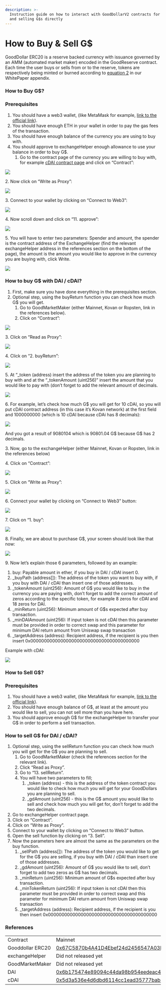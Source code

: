 ```yaml
---
description: >-
  Instruction guide on how to interact with GoodDollarV2 contracts for buying
  and selling G$s directly
---
```


# How to Buy & Sell G$

GoodDollar ERC20 is a reserve backed currency with issuance governed by an AMM (automated market maker) encoded in the GoodReserve contract. Each time the user buys or sells from or to the reserve, tokens are respectively being minted or burned according to [equation 2](https://whitepaper.gooddollar.org/appendix) in our WhitePaper appendix.

### How to Buy G$? <a href="#h.e5skh54apukf" id="h.e5skh54apukf"></a>

### Prerequisites <a href="#h.7qnl0y4984hv" id="h.7qnl0y4984hv"></a>

1. You should have a web3 wallet, (like MetaMask for example, [link to the official link](https://www.google.com/url?q=https://metamask.io/\&sa=D\&source=editors\&ust=1634809220729000\&usg=AOvVaw3sIQw4vzOnSgl4wX-4lv4E)).
2. You should have enough ETH in your wallet in order to pay the gas fees of the transaction.
3. You should have enough balance of the currency you are using to buy with.
4. You should approve to exchangeHelper enough allowance to use your balance in order to buy G$.
   1. Go to the contract page of the currency you are willing to buy with, for example [cDAI contract page](https://www.google.com/url?q=https://kovan.etherscan.io/address/0xf0d0eb522cfa50b716b3b1604c4f0fa6f04376ad\&sa=D\&source=editors\&ust=1634809220729000\&usg=AOvVaw2MhLThHQa8nApkfA9sj2vh) and click on “Contract”:

![](../.gitbook/assets/image14)

2\. Now click on “Write as Proxy”:&#x20;

![](../.gitbook/assets/image9)

3\. Connect to your wallet by clicking on “Connect to Web3”:&#x20;

![](../.gitbook/assets/image16)

4\. Now scroll down and click on “11. approve”:&#x20;

![](../.gitbook/assets/image4)

5\. You will have to enter two parameters: Spender and amount, the spender is the contract address of the ExchangeHelper (find the relevant exchangeHelper address in the references section on the bottom of the page), the amount is the amount you would like to approve in the currency you are buying with, click Write.

![](../.gitbook/assets/image5)

### How to buy G$ with DAI / cDAI? <a href="#h.5xmwue139rg6" id="h.5xmwue139rg6"></a>

1. First, make sure you have done everything in the prerequisites section.
2. Optional step, using the buyReturn function you can check how much G$ you will get.
   1. Go to GoodMarketMaker (either Mainnet, Kovan or Ropsten, link in the references below).
   2. Click on “Contract”:

![](../.gitbook/assets/image15)

3\. Click on “Read as Proxy”:&#x20;

![](../.gitbook/assets/image2)

4\. Click on “2. buyReturn”:&#x20;

![](../.gitbook/assets/image13)

5\. At “\_token (address) insert the address of the token you are planning to buy with and at the “\_tokenAmount (uint256)” insert the amount that you would like to pay with (don’t forget to add the relevant amount of decimals.&#x20;

![](../.gitbook/assets/image6)

6\. For example, let’s check how much G$ you will get for 10 cDAI, so you will put cDAI contract address (in this case it’s Kovan network) at the first field and 1000000000 (which is 10 cDAI because cDAi has 8 decimals):

![](../.gitbook/assets/image12)

And you got a result of 9080104 which is 90801.04 G$ because G$ has 2 decimals.

3\. Now, go to the exchangeHelper (either Mainnet, Kovan or Ropsten, link in the references below)

4\. Click on “Contract”:&#x20;

![](../.gitbook/assets/image1)

5\. Click on “Write as Proxy”:&#x20;

![](../.gitbook/assets/image11)

6\. Connect your wallet by clicking on “Connect to Web3” button:&#x20;

![](../.gitbook/assets/image7)

7\. Click on “1. buy”:&#x20;

![](../.gitbook/assets/image3)

8\. Finally, we are about to purchase G$, your screen should look like that now:&#x20;

![](../.gitbook/assets/image10)

9\. Now let’s explain those 6 parameters, followed by an example:

1. buy: Payable amount in ether, if you buy in DAI / cDAI insert 0.
2. \_buyPath (address\[]): The address of the token you want to buy with, if you buy with DAI / cDAI than insert one of those addresses.
3. \_tokenAmount (uint256): Amount of G$ you would like to buy in the currency you are paying with, don’t forget to add the correct amount of zeros according to the specific token, for example 8 zeros for cDAI and 18 zeros for DAI.
4. \_minReturn (uint256): Minimum amount of G$s expected after buy transaction.
5. \_minDAIAmount (uint256): If input token is not cDAI then this parameter must be provided in order to correct swap and this parameter for minimum DAI return amount from Uniswap swap transaction
6. \_targetAddress (address): Recipient address, if the recipient is you then insert 0x0000000000000000000000000000000000000000

Example with cDAI:

![](../.gitbook/assets/image8)

### How to Sell G$? <a href="#h.hp4socu3xt98" id="h.hp4socu3xt98"></a>

### Prerequisites <a href="#h.o7gv2gumixm" id="h.o7gv2gumixm"></a>

1. You should have a web3 wallet, (like MetaMask for example, [link to the official link](https://www.google.com/url?q=https://metamask.io/\&sa=D\&source=editors\&ust=1634809220735000\&usg=AOvVaw2Y3OAbhu7Xgpb00yZPUhYw)).
2. You should have enough balance of G$, at least at the amount you would like to sell, you can not sell more than you have here.
3. You should approve enough G$ for the exchangeHelper to transfer your G$ in order to perform a sell transaction.

### How to sell G$ for DAI / cDAI? <a href="#h.tcdkrzq499nl" id="h.tcdkrzq499nl"></a>

1. Optional step, using the sellReturn function you can check how much you will get for the G$ you are planning to sell.
   1. Go to GoodMarketMaker (check the references section for the relevant link).
   2. Click “Read as Proxy”.
   3. Go to “13. sellReturn”.
   4. You will have two parameters to fill;
      1. \_token (address) - this is the address of the token contract you would like to check how much you will get for your GoodDollars you are planning to sell.
      2. \_gdAmount (uint256) - this is the G$ amount you would like to sell and check how much you will get for, don’t forget to add the two decimals.
2. Go to exchangeHelper contract page.
3. Click on “Contract”.
4. Click on “Write as Proxy”.
5. Connect to your wallet by clicking on “Connect to Web3” button.
6. Open the sell function by clicking on “3. Sell”.
7. Now the parameters here are almost the same as the parameters on the buy function.
   1. \_sellPath (address\[]): The address of the token you would like to get for the G$ you are selling, if you buy with DAI / cDAI than insert one of those addresses.
   2. \_gdAmount (uint256): Amount of G$ you would like to sell, don’t forget to add two zeros as G$ has two decimals.
   3. \_minReturn (uint256): Minimum amount of G$s expected after buy transaction.
   4. \_minTokenReturn (uint256): If input token is not cDAI then this parameter must be provided in order to correct swap and this parameter for minimum DAI return amount from Uniswap swap transaction
   5. \_targetAddress (address): Recipient address, if the recipient is you then insert 0x0000000000000000000000000000000000000000

### References <a href="#h.upoh0nurgire" id="h.upoh0nurgire"></a>

|                  |                                                                                                                                                                                                                                   |                                                                                                                                                                                                                                          |                                                                                                                                                                                                                                             |
| ---------------- | --------------------------------------------------------------------------------------------------------------------------------------------------------------------------------------------------------------------------------- | ---------------------------------------------------------------------------------------------------------------------------------------------------------------------------------------------------------------------------------------- | ------------------------------------------------------------------------------------------------------------------------------------------------------------------------------------------------------------------------------------------- |
| Contract         | Mainnet                                                                                                                                                                                                                           | Kovan                                                                                                                                                                                                                                    | Ropsten                                                                                                                                                                                                                                     |
| Gooddollar ERC20 | [0x67C5870b4A41D4Ebef24d2456547A03F1f3e094B](https://www.google.com/url?q=https://etherscan.io/address/0x67C5870b4A41D4Ebef24d2456547A03F1f3e094B\&sa=D\&source=editors\&ust=1634809220741000\&usg=AOvVaw1bbGiPClubVwscJgJglVg7)  | [0x46183b8822BB7Cbf27E10A1acc95DfB3b5f0ec79](https://www.google.com/url?q=https://kovan.etherscan.io/address/0x46183b8822BB7Cbf27E10A1acc95DfB3b5f0ec79\&sa=D\&source=editors\&ust=1634809220742000\&usg=AOvVaw3HZ1EHRDLx2LYM-EOaqtS5)   | [0x4738C5e91C4F809da21DD0Df4B5aD5f699878C1c](https://www.google.com/url?q=https://ropsten.etherscan.io/address/0x4738C5e91C4F809da21DD0Df4B5aD5f699878C1c\&sa=D\&source=editors\&ust=1634809220742000\&usg=AOvVaw2FHfogHQnSCPQ5pWAMkcVi)    |
| exchangeHelper   | Did not released yet                                                                                                                                                                                                              | [0x7C8f7F618c2F84C656aeb51D652848ce76990dB7](https://www.google.com/url?q=https://kovan.etherscan.io/address/0x7C8f7F618c2F84C656aeb51D652848ce76990dB7\&sa=D\&source=editors\&ust=1634809220744000\&usg=AOvVaw1kvQTVVy-URVnOw-kNe0EN)   | [0xAaB60FE459C0eB809461d858ce9A98523d826c2A](https://www.google.com/url?q=https://ropsten.etherscan.io/address/0xAaB60FE459C0eB809461d858ce9A98523d826c2A\&sa=D\&source=editors\&ust=1634809220744000\&usg=AOvVaw1aJ9bSO1fOQ6i1wC6I\_pEC)   |
| GoodMarketMaker  | Did not released yet                                                                                                                                                                                                              | [0xE0fdF6e09C4ac5aa5A8952ac32b16446eE0D0b79](https://www.google.com/url?q=https://kovan.etherscan.io/address/0xE0fdF6e09C4ac5aa5A8952ac32b16446eE0D0b79\&sa=D\&source=editors\&ust=1634809220745000\&usg=AOvVaw26rKAL33Cf16cSBwO3fvwi)   | [0xAaB60FE459C0eB809461d858ce9A98523d826c2A](https://www.google.com/url?q=https://ropsten.etherscan.io/address/0xAaB60FE459C0eB809461d858ce9A98523d826c2A\&sa=D\&source=editors\&ust=1634809220746000\&usg=AOvVaw2cYZ3zIeecxAP\_\_MY5MECs)  |
| DAI              | [0x6b175474e89094c44da98b954eedeac495271d0f](https://www.google.com/url?q=https://etherscan.io/token/0x6b175474e89094c44da98b954eedeac495271d0f\&sa=D\&source=editors\&ust=1634809220747000\&usg=AOvVaw1MRZngV3hpR8rfUgs-y14W)    | [0x4f96fe3b7a6cf9725f59d353f723c1bdb64ca6aa](https://www.google.com/url?q=https://kovan.etherscan.io/address/0x4f96fe3b7a6cf9725f59d353f723c1bdb64ca6aa\&sa=D\&source=editors\&ust=1634809220747000\&usg=AOvVaw3gjgN3ghme5qZRY\_bSrFR9)  | [0xB5E5D0F8C0cbA267CD3D7035d6AdC8eBA7Df7Cdd](https://www.google.com/url?q=https://ropsten.etherscan.io/address/0xB5E5D0F8C0cbA267CD3D7035d6AdC8eBA7Df7Cdd\&sa=D\&source=editors\&ust=1634809220748000\&usg=AOvVaw1dCTVb6\_CzuK1rPAmYB9wF)   |
| cDAI             | [0x5d3a536e4d6dbd6114cc1ead35777bab948e3643](https://www.google.com/url?q=https://etherscan.io/token/0x5d3a536e4d6dbd6114cc1ead35777bab948e3643\&sa=D\&source=editors\&ust=1634809220748000\&usg=AOvVaw0OUt3GFPvYTu9fNQ4o5ALz)    | [0xf0d0eb522cfa50b716b3b1604c4f0fa6f04376ad](https://www.google.com/url?q=https://kovan.etherscan.io/address/0xf0d0eb522cfa50b716b3b1604c4f0fa6f04376ad\&sa=D\&source=editors\&ust=1634809220749000\&usg=AOvVaw0ZdEx5I7AhPbJA5qJ1tYsD)   | [0x6ce27497a64fffb5517aa4aee908b1e7eb63b9ff](https://www.google.com/url?q=https://ropsten.etherscan.io/address/0x6ce27497a64fffb5517aa4aee908b1e7eb63b9ff\&sa=D\&source=editors\&ust=1634809220750000\&usg=AOvVaw22fahaP8I7bpT8sPeR0XlJ)    |
